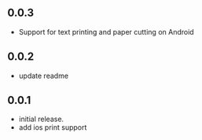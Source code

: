## 0.0.3

- Support for text printing and paper cutting on Android

## 0.0.2

- update readme

## 0.0.1

- initial release.
- add ios print support
